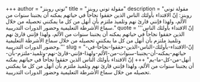 +++
author = "توني روبنز"
title = "مقولة توني روبنز"
description = "مقولة توني روبنز: إنّ الاقتداء بأولئك الناس الذين حققوا نجاحاً في حياتهم يمكنه أن يجنبنا سنوات من الألم، ولهذا فإنني قارئ نهم وتلميذ ملتزم بأن أنهل من كل ما يمكنني تحصيله من خلال سماع الأشرطة التعليمية وحضور الدورات التدريبية."
quote = '''إنّ الاقتداء بأولئك الناس الذين حققوا نجاحاً في حياتهم يمكنه أن يجنبنا سنوات من الألم، ولهذا فإنني قارئ نهم وتلميذ ملتزم بأن أنهل من كل ما يمكنني تحصيله من خلال سماع الأشرطة التعليمية وحضور الدورات التدريبية.'''
slug = "إنّ-الاقتداء-بأولئك-الناس-الذين-حققوا-نجاحاً-في-حياتهم-يمكنه-أن-يجنبنا-سنوات-من-الألم-ولهذا-فإنني-قارئ-نهم-وتلميذ-ملتزم-بأن-أنهل-من-كل-ما-يم"
+++
إنّ الاقتداء بأولئك الناس الذين حققوا نجاحاً في حياتهم يمكنه أن يجنبنا سنوات من الألم، ولهذا فإنني قارئ نهم وتلميذ ملتزم بأن أنهل من كل ما يمكنني تحصيله من خلال سماع الأشرطة التعليمية وحضور الدورات التدريبية.
